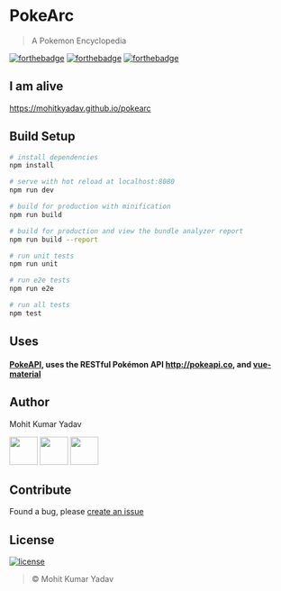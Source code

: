# PokeArc

> A Pokemon Encyclopedia

[![forthebadge](http://forthebadge.com/images/badges/built-with-love.svg)](https://github.com/mohitkyadav/pokearc)
[![forthebadge](http://forthebadge.com/images/badges/made-with-vue.svg)](http://vuejs.org)
[![forthebadge](http://forthebadge.com/images/badges/uses-git.svg)](https://github.com/mohitkyadav/pokearc)


## I am alive
https://mohitkyadav.github.io/pokearc


## Build Setup

``` bash
# install dependencies
npm install

# serve with hot reload at localhost:8080
npm run dev

# build for production with minification
npm run build

# build for production and view the bundle analyzer report
npm run build --report

# run unit tests
npm run unit

# run e2e tests
npm run e2e

# run all tests
npm test
```

## Uses
#### [PokeAPI](https://github.com/PokeAPI/pokeapi), uses the RESTful Pokémon API http://pokeapi.co, and  [vue-material](https://github.com/vuematerial/vue-material)
## Author

Mohit Kumar Yadav

[<img src="https://image.flaticon.com/icons/svg/34/34238.svg" width="50" padding="10">](https://twitter.com/mohitkyadav123)
[<img src="https://www.shareicon.net/download/2015/11/02/665921_internet.svg" width="50" padding="10">](https://linkedin.com/in/mohitkyadav)
[<img src="https://upload.wikimedia.org/wikipedia/commons/9/91/Octicons-mark-github.svg" width="50" padding="10">](https://github.com/mohitkyadav)

## Contribute
Found a bug, please [create an issue](https://github.com/mohitkyadav/pokearc/issues/new)

## License

[![license](https://img.shields.io/github/license/mashape/apistatus.svg)](#)
> © Mohit Kumar Yadav
